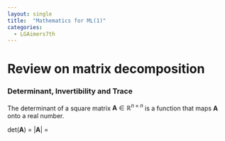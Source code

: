 ```yaml
---
layout: single
title:  "Mathematics for ML(1)"
categories:
  - LGAimers7th
---
```


# Review on matrix decomposition

### Determinant, Invertibility and Trace
The determinant of a square matrix $\mathbf{A} \in \mathbb{R}^{n \times n}$ is a function that maps $\mathbf{A}$ onto a real number.

det($\mathbf{A}$) = $\left\lvert \mathbf{A} \right\rvert$ = 

